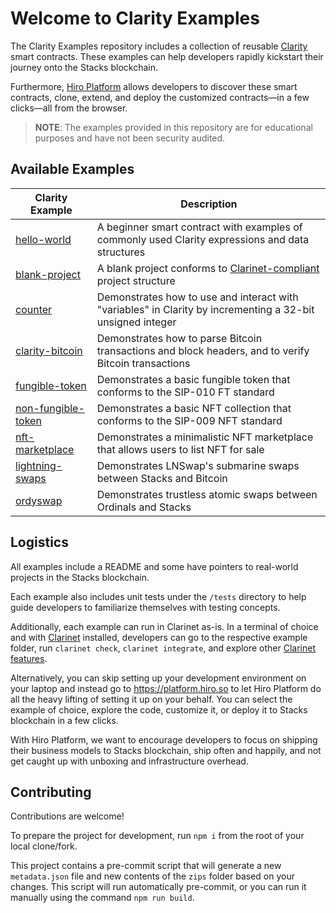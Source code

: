 # Welcome to Clarity Examples

The Clarity Examples repository includes a collection of reusable [Clarity](https://clarity-lang.org/) smart contracts. These examples can help developers rapidly kickstart their journey onto the Stacks blockchain.

Furthermore, [Hiro Platform](https://platform.hiro.so/) allows developers to discover these smart contracts, clone, extend, and deploy the customized contracts—in a few clicks—all from the browser.

> **NOTE**: The examples provided in this repository are for educational purposes and have not been security audited.

## Available Examples

| Clarity Example                                     | Description                                                                                                                               |
| --------------------------------------------------- | ----------------------------------------------------------------------------------------------------------------------------------------- |
| [hello-world](/examples/hello-world/)               | A beginner smart contract with examples of commonly used Clarity expressions and data structures                                          |
| [blank-project](/examples/blank-project)            | A blank project conforms to [Clarinet-compliant](https://docs.hiro.so/clarinet/how-to-guides/how-to-create-new-project) project structure |
| [counter](/examples/counter/)                       | Demonstrates how to use and interact with "variables" in Clarity by incrementing a 32-bit unsigned integer                                |
| [clarity-bitcoin](/examples/clarity-bitcoin/)       | Demonstrates how to parse Bitcoin transactions and block headers, and to verify Bitcoin transactions                                      |
| [fungible-token](/examples/fungible-token/)         | Demonstrates a basic fungible token that conforms to the SIP-010 FT standard                                                              |
| [non-fungible-token](/examples/non-fungible-token/) | Demonstrates a basic NFT collection that conforms to the SIP-009 NFT standard                                                             |
| [nft-marketplace](/examples/nft-marketplace/)       | Demonstrates a minimalistic NFT marketplace that allows users to list NFT for sale                                                        |
| [lightning-swaps](/examples/lightning-swaps/)       | Demonstrates LNSwap's submarine swaps between Stacks and Bitcoin                                                                          |
| [ordyswap](/examples/ordyswap/)                     | Demonstrates trustless atomic swaps between Ordinals and Stacks                                                                           |

## Logistics

All examples include a README and some have pointers to real-world projects in the Stacks blockchain.

Each example also includes unit tests under the `/tests` directory to help guide developers to familiarize themselves with testing concepts.

Additionally, each example can run in Clarinet as-is. In a terminal of choice and with [Clarinet](https://docs.hiro.so/clarinet/getting-started) installed, developers can go to the respective example folder, run `clarinet check`, `clarinet integrate`, and explore other [Clarinet features](https://docs.hiro.so/clarinet/introduction).

Alternatively, you can skip setting up your development environment on your laptop and instead go to https://platform.hiro.so to let Hiro Platform do all the heavy lifting of setting it up on your behalf. You can select the example of choice, explore the code, customize it, or deploy it to Stacks blockchain in a few clicks.

With Hiro Platform, we want to encourage developers to focus on shipping their business models to Stacks blockchain, ship often and happily, and not get caught up with unboxing and infrastructure overhead.

## Contributing

Contributions are welcome!

To prepare the project for development, run `npm i` from the root of your local clone/fork.

This project contains a pre-commit script that will generate a new `metadata.json` file and new contents of the `zips` folder based on your changes. This script will run automatically pre-commit, or you can run it manually using the command `npm run build`.
